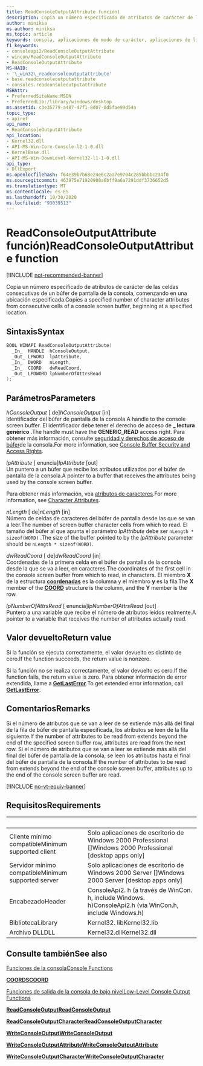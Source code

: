 ```yaml
---
title: ReadConsoleOutputAttribute función)
description: Copia un número especificado de atributos de carácter de las celdas consecutivas de un búfer de pantalla de la consola, comenzando en una ubicación especificada.
author: miniksa
ms.author: miniksa
ms.topic: article
keywords: consola, aplicaciones de modo de carácter, aplicaciones de línea de comandos, aplicaciones de terminal, API de consola
f1_keywords:
- consoleapi2/ReadConsoleOutputAttribute
- wincon/ReadConsoleOutputAttribute
- ReadConsoleOutputAttribute
MS-HAID:
- '\_win32\_readconsoleoutputattribute'
- base.readconsoleoutputattribute
- consoles.readconsoleoutputattribute
MSHAttr:
- PreferredSiteName:MSDN
- PreferredLib:/library/windows/desktop
ms.assetid: c3e35779-a487-47f1-8d07-0d5fae99d54a
topic_type:
- apiref
api_name:
- ReadConsoleOutputAttribute
api_location:
- Kernel32.dll
- API-MS-Win-Core-Console-l2-1-0.dll
- KernelBase.dll
- API-MS-Win-DownLevel-Kernel32-l1-1-0.dll
api_type:
- DllExport
ms.openlocfilehash: f64e39b7b68e24e6c2aa7e9704c285bbbbc234f0
ms.sourcegitcommit: 463975e71920908a6bff9a6a7291ddf3736652d5
ms.translationtype: MT
ms.contentlocale: es-ES
ms.lasthandoff: 10/30/2020
ms.locfileid: "93039513"
---
```

# <a name="readconsoleoutputattribute-function"></a><span data-ttu-id="c0162-104">ReadConsoleOutputAttribute función)</span><span class="sxs-lookup"><span data-stu-id="c0162-104">ReadConsoleOutputAttribute function</span></span>

[!INCLUDE [not-recommended-banner](./includes/not-recommended-banner.md)]

<span data-ttu-id="c0162-105">Copia un número especificado de atributos de carácter de las celdas consecutivas de un búfer de pantalla de la consola, comenzando en una ubicación especificada.</span><span class="sxs-lookup"><span data-stu-id="c0162-105">Copies a specified number of character attributes from consecutive cells of a console screen buffer, beginning at a specified location.</span></span>

## <a name="syntax"></a><span data-ttu-id="c0162-106">Sintaxis</span><span class="sxs-lookup"><span data-stu-id="c0162-106">Syntax</span></span>

```C
BOOL WINAPI ReadConsoleOutputAttribute(
  _In_  HANDLE  hConsoleOutput,
  _Out_ LPWORD  lpAttribute,
  _In_  DWORD   nLength,
  _In_  COORD   dwReadCoord,
  _Out_ LPDWORD lpNumberOfAttrsRead
);
```

## <a name="parameters"></a><span data-ttu-id="c0162-107">Parámetros</span><span class="sxs-lookup"><span data-stu-id="c0162-107">Parameters</span></span>

<span data-ttu-id="c0162-108">*hConsoleOutput* \[ de\]</span><span class="sxs-lookup"><span data-stu-id="c0162-108">*hConsoleOutput* \[in\]</span></span>  
<span data-ttu-id="c0162-109">Identificador del búfer de pantalla de la consola.</span><span class="sxs-lookup"><span data-stu-id="c0162-109">A handle to the console screen buffer.</span></span> <span data-ttu-id="c0162-110">El identificador debe tener el derecho de acceso de **\_ lectura genérico** .</span><span class="sxs-lookup"><span data-stu-id="c0162-110">The handle must have the **GENERIC\_READ** access right.</span></span> <span data-ttu-id="c0162-111">Para obtener más información, consulte [seguridad y derechos de acceso de búfer](console-buffer-security-and-access-rights.md)de la consola.</span><span class="sxs-lookup"><span data-stu-id="c0162-111">For more information, see [Console Buffer Security and Access Rights](console-buffer-security-and-access-rights.md).</span></span>

<span data-ttu-id="c0162-112">*lpAttribute* \[ enuncia\]</span><span class="sxs-lookup"><span data-stu-id="c0162-112">*lpAttribute* \[out\]</span></span>  
<span data-ttu-id="c0162-113">Un puntero a un búfer que recibe los atributos utilizados por el búfer de pantalla de la consola.</span><span class="sxs-lookup"><span data-stu-id="c0162-113">A pointer to a buffer that receives the attributes being used by the console screen buffer.</span></span>

<span data-ttu-id="c0162-114">Para obtener más información, vea [atributos de caracteres](console-screen-buffers.md#character-attributes).</span><span class="sxs-lookup"><span data-stu-id="c0162-114">For more information, see [Character Attributes](console-screen-buffers.md#character-attributes).</span></span>

<span data-ttu-id="c0162-115">*nLength* \[ de\]</span><span class="sxs-lookup"><span data-stu-id="c0162-115">*nLength* \[in\]</span></span>  
<span data-ttu-id="c0162-116">Número de celdas de caracteres del búfer de pantalla desde las que se van a leer.</span><span class="sxs-lookup"><span data-stu-id="c0162-116">The number of screen buffer character cells from which to read.</span></span> <span data-ttu-id="c0162-117">El tamaño del búfer al que apunta el parámetro *lpAttribute* debe ser `nLength * sizeof(WORD)` .</span><span class="sxs-lookup"><span data-stu-id="c0162-117">The size of the buffer pointed to by the *lpAttribute* parameter should be `nLength * sizeof(WORD)`.</span></span>

<span data-ttu-id="c0162-118">*dwReadCoord* \[ de\]</span><span class="sxs-lookup"><span data-stu-id="c0162-118">*dwReadCoord* \[in\]</span></span>  
<span data-ttu-id="c0162-119">Coordenadas de la primera celda en el búfer de pantalla de la consola desde la que se va a leer, en caracteres.</span><span class="sxs-lookup"><span data-stu-id="c0162-119">The coordinates of the first cell in the console screen buffer from which to read, in characters.</span></span> <span data-ttu-id="c0162-120">El miembro **X** de la estructura [**coordenadas**](coord-str.md) es la columna y el miembro **y** es la fila.</span><span class="sxs-lookup"><span data-stu-id="c0162-120">The **X** member of the [**COORD**](coord-str.md) structure is the column, and the **Y** member is the row.</span></span>

<span data-ttu-id="c0162-121">*lpNumberOfAttrsRead* \[ enuncia\]</span><span class="sxs-lookup"><span data-stu-id="c0162-121">*lpNumberOfAttrsRead* \[out\]</span></span>  
<span data-ttu-id="c0162-122">Puntero a una variable que recibe el número de atributos leídos realmente.</span><span class="sxs-lookup"><span data-stu-id="c0162-122">A pointer to a variable that receives the number of attributes actually read.</span></span>

## <a name="return-value"></a><span data-ttu-id="c0162-123">Valor devuelto</span><span class="sxs-lookup"><span data-stu-id="c0162-123">Return value</span></span>

<span data-ttu-id="c0162-124">Si la función se ejecuta correctamente, el valor devuelto es distinto de cero.</span><span class="sxs-lookup"><span data-stu-id="c0162-124">If the function succeeds, the return value is nonzero.</span></span>

<span data-ttu-id="c0162-125">Si la función no se realiza correctamente, el valor devuelto es cero.</span><span class="sxs-lookup"><span data-stu-id="c0162-125">If the function fails, the return value is zero.</span></span> <span data-ttu-id="c0162-126">Para obtener información de error extendida, llame a [**GetLastError**](https://msdn.microsoft.com/library/windows/desktop/ms679360).</span><span class="sxs-lookup"><span data-stu-id="c0162-126">To get extended error information, call [**GetLastError**](https://msdn.microsoft.com/library/windows/desktop/ms679360).</span></span>

## <a name="remarks"></a><span data-ttu-id="c0162-127">Comentarios</span><span class="sxs-lookup"><span data-stu-id="c0162-127">Remarks</span></span>

<span data-ttu-id="c0162-128">Si el número de atributos que se van a leer de se extiende más allá del final de la fila de búfer de pantalla especificada, los atributos se leen de la fila siguiente.</span><span class="sxs-lookup"><span data-stu-id="c0162-128">If the number of attributes to be read from extends beyond the end of the specified screen buffer row, attributes are read from the next row.</span></span> <span data-ttu-id="c0162-129">Si el número de atributos que se van a leer se extiende más allá del final del búfer de pantalla de la consola, se leen los atributos hasta el final del búfer de pantalla de la consola.</span><span class="sxs-lookup"><span data-stu-id="c0162-129">If the number of attributes to be read from extends beyond the end of the console screen buffer, attributes up to the end of the console screen buffer are read.</span></span>

[!INCLUDE [no-vt-equiv-banner](./includes/no-vt-equiv-banner.md)]

## <a name="requirements"></a><span data-ttu-id="c0162-130">Requisitos</span><span class="sxs-lookup"><span data-stu-id="c0162-130">Requirements</span></span>

| &nbsp; | &nbsp; |
|-|-|
| <span data-ttu-id="c0162-131">Cliente mínimo compatible</span><span class="sxs-lookup"><span data-stu-id="c0162-131">Minimum supported client</span></span> | <span data-ttu-id="c0162-132">Solo aplicaciones de escritorio de Windows 2000 Professional \[\]</span><span class="sxs-lookup"><span data-stu-id="c0162-132">Windows 2000 Professional \[desktop apps only\]</span></span> |
| <span data-ttu-id="c0162-133">Servidor mínimo compatible</span><span class="sxs-lookup"><span data-stu-id="c0162-133">Minimum supported server</span></span> | <span data-ttu-id="c0162-134">Solo aplicaciones de escritorio de Windows 2000 Server \[\]</span><span class="sxs-lookup"><span data-stu-id="c0162-134">Windows 2000 Server \[desktop apps only\]</span></span> |
| <span data-ttu-id="c0162-135">Encabezado</span><span class="sxs-lookup"><span data-stu-id="c0162-135">Header</span></span> | <span data-ttu-id="c0162-136">ConsoleApi2. h (a través de WinCon. h, include Windows. h)</span><span class="sxs-lookup"><span data-stu-id="c0162-136">ConsoleApi2.h (via WinCon.h, include Windows.h)</span></span> |
| <span data-ttu-id="c0162-137">Biblioteca</span><span class="sxs-lookup"><span data-stu-id="c0162-137">Library</span></span> | <span data-ttu-id="c0162-138">Kernel32. lib</span><span class="sxs-lookup"><span data-stu-id="c0162-138">Kernel32.lib</span></span> |
| <span data-ttu-id="c0162-139">Archivo DLL</span><span class="sxs-lookup"><span data-stu-id="c0162-139">DLL</span></span> | <span data-ttu-id="c0162-140">Kernel32.dll</span><span class="sxs-lookup"><span data-stu-id="c0162-140">Kernel32.dll</span></span> |

## <a name="see-also"></a><span data-ttu-id="c0162-141">Consulte también</span><span class="sxs-lookup"><span data-stu-id="c0162-141">See also</span></span>

[<span data-ttu-id="c0162-142">Funciones de la consola</span><span class="sxs-lookup"><span data-stu-id="c0162-142">Console Functions</span></span>](console-functions.md)

[<span data-ttu-id="c0162-143">**COORDS**</span><span class="sxs-lookup"><span data-stu-id="c0162-143">**COORD**</span></span>](coord-str.md)

[<span data-ttu-id="c0162-144">Funciones de salida de la consola de bajo nivel</span><span class="sxs-lookup"><span data-stu-id="c0162-144">Low-Level Console Output Functions</span></span>](low-level-console-output-functions.md)

[<span data-ttu-id="c0162-145">**ReadConsoleOutput**</span><span class="sxs-lookup"><span data-stu-id="c0162-145">**ReadConsoleOutput**</span></span>](readconsoleoutput.md)

[<span data-ttu-id="c0162-146">**ReadConsoleOutputCharacter**</span><span class="sxs-lookup"><span data-stu-id="c0162-146">**ReadConsoleOutputCharacter**</span></span>](readconsoleoutputcharacter.md)

[<span data-ttu-id="c0162-147">**WriteConsoleOutput**</span><span class="sxs-lookup"><span data-stu-id="c0162-147">**WriteConsoleOutput**</span></span>](writeconsoleoutput.md)

[<span data-ttu-id="c0162-148">**WriteConsoleOutputAttribute**</span><span class="sxs-lookup"><span data-stu-id="c0162-148">**WriteConsoleOutputAttribute**</span></span>](writeconsoleoutputattribute.md)

[<span data-ttu-id="c0162-149">**WriteConsoleOutputCharacter**</span><span class="sxs-lookup"><span data-stu-id="c0162-149">**WriteConsoleOutputCharacter**</span></span>](writeconsoleoutputcharacter.md)
